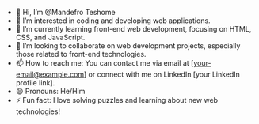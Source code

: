 - 👋 Hi, I’m @Mandefro Teshome
- 👀 I’m interested in coding and developing web applications.
- 🌱 I’m currently learning front-end web development, focusing on HTML, CSS, and JavaScript.
- 💞️ I’m looking to collaborate on web development projects, especially those related to front-end technologies.
- 📫 How to reach me: You can contact me via email at [your-email@example.com] or connect with me on LinkedIn [your LinkedIn profile link].
- 😄 Pronouns: He/Him
- ⚡ Fun fact: I love solving puzzles and learning about new web technologies!


<!---
Mandefro7/Mandefro7 is a ✨ special ✨ repository because its `README.md` (this file) appears on your GitHub profile.
You can click the Preview link to take a look at your changes.
--->
